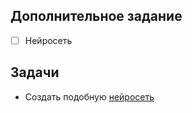 ## Дополнительное задание
- [ ] Нейросеть

## Задачи
- Создать подобную [нейросеть](https://github.com/VadimRogo/StyleTransferGearWEB)